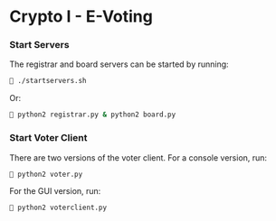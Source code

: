 # Crypto I - E-Voting

### Start Servers

The registrar and board servers can be started by running:

```bash
🐧 ./startservers.sh
```

Or:

```bash
🐧 python2 registrar.py & python2 board.py
```

### Start Voter Client

There are two versions of the voter client. For a console version, run:

```bash
🐧 python2 voter.py
```

For the GUI version, run:

```bash
🐧 python2 voterclient.py
```
